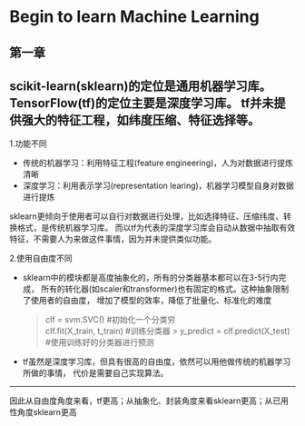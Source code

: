 # Begin to learn Machine Learning
## 第一章 
scikit-learn(sklearn)的定位是通用机器学习库。TensorFlow(tf)的定位主要是深度学习库。
tf并未提供强大的特征工程，如纬度压缩、特征选择等。
---

1.功能不同
* 传统的机器学习：利用特征工程(feature engineering)，人为对数据进行提炼清晰
* 深度学习：利用表示学习(representation learing)，机器学习模型自身对数据进行提炼

sklearn更倾向于使用者可以自行对数据进行处理，比如选择特征、压缩纬度、转换格式，是传统机器学习库。
而以tf为代表的深度学习库会自动从数据中抽取有效特征，不需要人为来做这件事情，因为并未提供类似功能。

2.使用自由度不同
* sklearn中的模块都是高度抽象化的，所有的分类器基本都可以在3-5行内完成，
所有的转化器(如scaler和transformer)也有固定的格式。这种抽象限制了使用者的自由度，
增加了模型的效率，降低了批量化、标准化的难度

  > clf = svm.SVC()  #初始化一个分类穷                                                                                              
  > clf.fit(X_train, t_train) #训练分类器                                                                                                                      >
  > y_predict = clf.predict(X_test) #使用训练好的分类器进行预测
* tf虽然是深度学习库，但具有很高的自由度，依然可以用他做传统的机器学习所做的事情，
代价是需要自己实现算法。

---
因此从自由度角度来看，tf更高；从抽象化、封装角度来看sklearn更高；从已用性角度sklearn更高